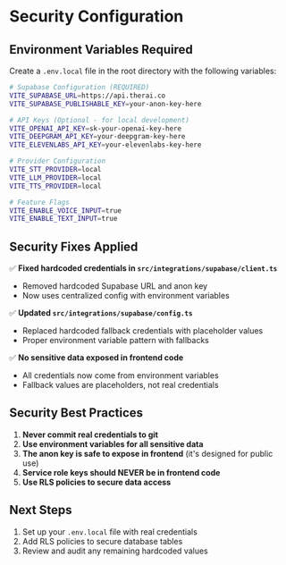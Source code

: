 # Security Configuration

## Environment Variables Required

Create a `.env.local` file in the root directory with the following variables:

```bash
# Supabase Configuration (REQUIRED)
VITE_SUPABASE_URL=https://api.therai.co
VITE_SUPABASE_PUBLISHABLE_KEY=your-anon-key-here

# API Keys (Optional - for local development)
VITE_OPENAI_API_KEY=sk-your-openai-key-here
VITE_DEEPGRAM_API_KEY=your-deepgram-key-here
VITE_ELEVENLABS_API_KEY=your-elevenlabs-key-here

# Provider Configuration
VITE_STT_PROVIDER=local
VITE_LLM_PROVIDER=local
VITE_TTS_PROVIDER=local

# Feature Flags
VITE_ENABLE_VOICE_INPUT=true
VITE_ENABLE_TEXT_INPUT=true
```

## Security Fixes Applied

✅ **Fixed hardcoded credentials in `src/integrations/supabase/client.ts`**
- Removed hardcoded Supabase URL and anon key
- Now uses centralized config with environment variables

✅ **Updated `src/integrations/supabase/config.ts`**
- Replaced hardcoded fallback credentials with placeholder values
- Proper environment variable pattern with fallbacks

✅ **No sensitive data exposed in frontend code**
- All credentials now come from environment variables
- Fallback values are placeholders, not real credentials

## Security Best Practices

1. **Never commit real credentials to git**
2. **Use environment variables for all sensitive data**
3. **The anon key is safe to expose in frontend** (it's designed for public use)
4. **Service role keys should NEVER be in frontend code**
5. **Use RLS policies to secure data access**

## Next Steps

1. Set up your `.env.local` file with real credentials
2. Add RLS policies to secure database tables
3. Review and audit any remaining hardcoded values
